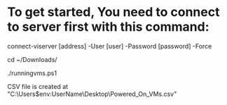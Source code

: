 # To get started, You need to connect to server first with this command:

connect-viserver [address] -User [user] -Password [password] -Force 

cd ~/Downloads/

./runningvms.ps1

CSV file is created at "C:\Users\$env:UserName\Desktop\Powered_On_VMs.csv"
